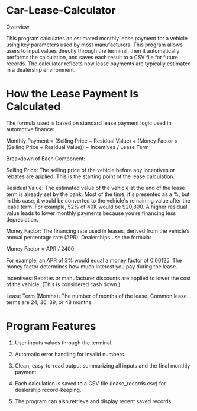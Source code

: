 # Car-Lease-Calculator

Overview

This program calculates an estimated monthly lease payment for a vehicle using key parameters used by most manufacturers.
This program allows users to input values directly through the terminal, then it automatically performs the calculation, and saves each result to a CSV file for future records.
The calculator reflects how lease payments are typically estimated in a dealership environment.

# How the Lease Payment Is Calculated

The formula used is based on standard lease payment logic used in automotive finance:

Monthly Payment = (Selling Price − Residual Value) + (Money Factor × (Selling Price + Residual Value)) − Incentives / Lease Term	​

Breakdown of Each Component:

Selling Price:
The selling price of the vehicle before any incentives or rebates are applied.
This is the starting point of the lease calculation.

Residual Value:
The estimated value of the vehicle at the end of the lease term is already set by the bank. Most of the time, it's presented as a %, but in this case, it would be converted to the vehicle's remaining value after the lease term. For example, 52% of 40K would be $20,800. 
A higher residual value leads to lower monthly payments because you’re financing less depreciation.

Money Factor:
The financing rate used in leases, derived from the vehicle’s annual percentage rate (APR).
Dealerships use the formula:

Money Factor = APR / 2400

For example, an APR of 3% would equal a money factor of 0.00125.
The money factor determines how much interest you pay during the lease.

Incentives:
Rebates or manufacturer discounts are applied to lower the cost of the vehicle. (This is considered cash down.) 

Lease Term (Months):
The number of months of the lease.
Common lease terms are 24, 36, 39, or 48 months.

# Program Features

1. User inputs values through the terminal.

2. Automatic error handling for invalid numbers.

3. Clean, easy-to-read output summarizing all inputs and the final monthly payment.

4. Each calculation is saved to a CSV file (lease_records.csv) for dealership record-keeping.

5. The program can also retrieve and display recent saved records.
